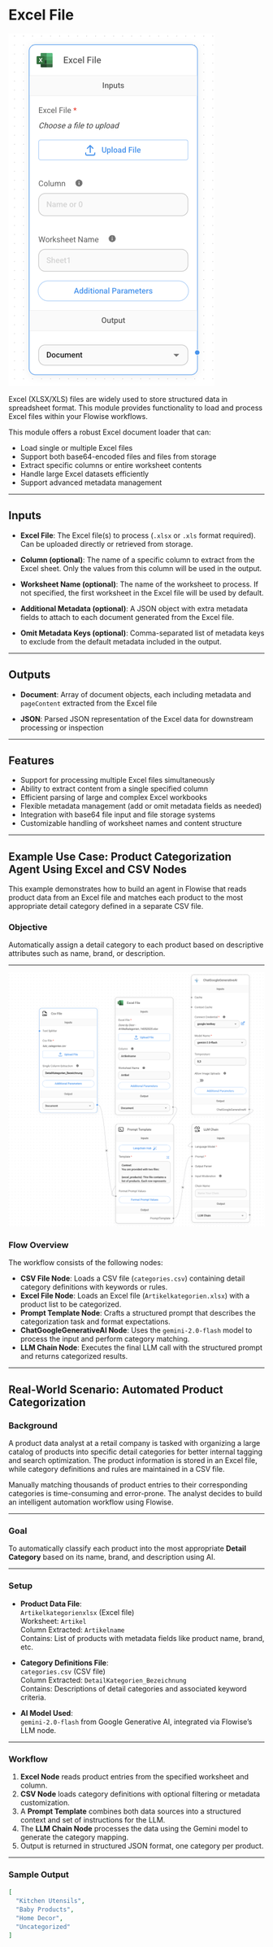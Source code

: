 # Excel File

![Excel Node](images/excel-node.png)

Excel (XLSX/XLS) files are widely used to store structured data in spreadsheet format. This module provides functionality to load and process Excel files within your Flowise workflows.

This module offers a robust Excel document loader that can:

- Load single or multiple Excel files  
- Support both base64-encoded files and files from storage  
- Extract specific columns or entire worksheet contents  
- Handle large Excel datasets efficiently  
- Support advanced metadata management  

---

## Inputs

- **Excel File**: The Excel file(s) to process (`.xlsx` or `.xls` format required). Can be uploaded directly or retrieved from storage.

- **Column (optional)**: The name of a specific column to extract from the Excel sheet. Only the values from this column will be used in the output.

- **Worksheet Name (optional)**: The name of the worksheet to process. If not specified, the first worksheet in the Excel file will be used by default.

- **Additional Metadata (optional)**: A JSON object with extra metadata fields to attach to each document generated from the Excel file.

- **Omit Metadata Keys (optional)**: Comma-separated list of metadata keys to exclude from the default metadata included in the output.


---

## Outputs

- **Document**: Array of document objects, each including metadata and `pageContent` extracted from the Excel file

- **JSON**: Parsed JSON representation of the Excel data for downstream processing or inspection

---

## Features

- Support for processing multiple Excel files simultaneously  
- Ability to extract content from a single specified column  
- Efficient parsing of large and complex Excel workbooks  
- Flexible metadata management (add or omit metadata fields as needed)  
- Integration with base64 file input and file storage systems  
- Customizable handling of worksheet names and content structure  

------

## Example Use Case: Product Categorization Agent Using Excel and CSV Nodes

This example demonstrates how to build an agent in Flowise that reads product data from an Excel file and matches each product to the most appropriate detail category defined in a separate CSV file.

### Objective

Automatically assign a detail category to each product based on descriptive attributes such as name, brand, or description.

---
![reference Image](images/reference-image.png)
### Flow Overview

The workflow consists of the following nodes:

- **CSV File Node**: Loads a CSV file (`categories.csv`) containing detail category definitions with keywords or rules.  
- **Excel File Node**: Loads an Excel file (`Artikelkategorien.xlsx`) with a product list to be categorized.  
- **Prompt Template Node**: Crafts a structured prompt that describes the categorization task and format expectations.  
- **ChatGoogleGenerativeAI Node**: Uses the `gemini-2.0-flash` model to process the input and perform category matching.  
- **LLM Chain Node**: Executes the final LLM call with the structured prompt and returns categorized results.

---

## Real-World Scenario: Automated Product Categorization

### Background

A product data analyst at a retail company is tasked with organizing a large catalog of products into specific detail categories for better internal tagging and search optimization. The product information is stored in an Excel file, while category definitions and rules are maintained in a CSV file.

Manually matching thousands of product entries to their corresponding categories is time-consuming and error-prone. The analyst decides to build an intelligent automation workflow using Flowise.

---

### Goal

To automatically classify each product into the most appropriate **Detail Category** based on its name, brand, and description using AI.

---

### Setup

- **Product Data File**:  
  `Artikelkategorienxlsx` (Excel file)  
  Worksheet: `Artikel`  
  Column Extracted: `Artikelname`  
  Contains: List of products with metadata fields like product name, brand, etc.

- **Category Definitions File**:  
  `categories.csv` (CSV file)  
  Column Extracted: `DetailKategorien_Bezeichnung`  
  Contains: Descriptions of detail categories and associated keyword criteria.

- **AI Model Used**:  
  `gemini-2.0-flash` from Google Generative AI, integrated via Flowise’s LLM node.

---

### Workflow

1. **Excel Node** reads product entries from the specified worksheet and column.
2. **CSV Node** loads category definitions with optional filtering or metadata customization.
3. A **Prompt Template** combines both data sources into a structured context and set of instructions for the LLM.
4. The **LLM Chain Node** processes the data using the Gemini model to generate the category mapping.
5. Output is returned in structured JSON format, one category per product.

---

### Sample Output

```json
[
  "Kitchen Utensils",
  "Baby Products",
  "Home Decor",
  "Uncategorized"
]



